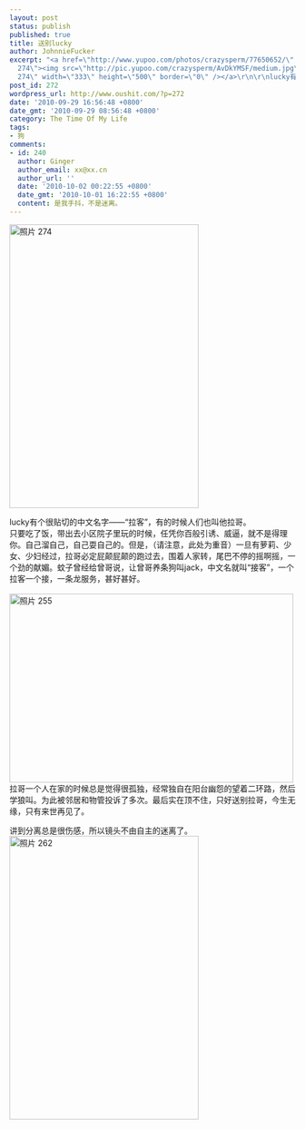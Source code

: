 ```yaml
---
layout: post
status: publish
published: true
title: 送别lucky
author: JohnnieFucker
excerpt: "<a href=\"http://www.yupoo.com/photos/crazysperm/77650652/\" title=\"照片
  274\"><img src=\"http://pic.yupoo.com/crazysperm/AvDkYMSF/medium.jpg\" alt=\"照片
  274\" width=\"333\" height=\"500\" border=\"0\" /></a>\r\n\r\nlucky有个很贴切的中文名字——“拉客”，有的时候人们也叫他拉哥。\r\n只要吃了饭，带出去小区院子里玩的时候，任凭你百般引诱、威逼，就不是得理你。自己溜自己，自己耍自己的。但是，（请注意，此处为重音）一旦有萝莉、少女、少妇经过，拉哥必定屁颠屁颠的跑过去，围着人家转，尾巴不停的摇啊摇，一个劲的献媚。蚊子曾经给曾哥说，让曾哥养条狗叫jack，中文名就叫“接客”，一个拉客一个接，一条龙服务，甚好甚好。\r\n"
post_id: 272
wordpress_url: http://www.oushit.com/?p=272
date: '2010-09-29 16:56:48 +0800'
date_gmt: '2010-09-29 08:56:48 +0800'
category: The Time Of My Life
tags:
- 狗
comments:
- id: 240
  author: Ginger
  author_email: xx@xx.cn
  author_url: ''
  date: '2010-10-02 00:22:55 +0800'
  date_gmt: '2010-10-01 16:22:55 +0800'
  content: 是我手抖，不是迷离。
---
```

<p><a href="http://www.yupoo.com/photos/crazysperm/77650652/" title="照片 274"><img src="http://pic.yupoo.com/crazysperm/AvDkYMSF/medium.jpg" alt="照片 274" width="333" height="500" border="0" /></a></p>
<p>lucky有个很贴切的中文名字——“拉客”，有的时候人们也叫他拉哥。<br />
只要吃了饭，带出去小区院子里玩的时候，任凭你百般引诱、威逼，就不是得理你。自己溜自己，自己耍自己的。但是，（请注意，此处为重音）一旦有萝莉、少女、少妇经过，拉哥必定屁颠屁颠的跑过去，围着人家转，尾巴不停的摇啊摇，一个劲的献媚。蚊子曾经给曾哥说，让曾哥养条狗叫jack，中文名就叫“接客”，一个拉客一个接，一条龙服务，甚好甚好。<br />
<!--break--><a id="more-272"></a><br />
<a href="http://www.yupoo.com/photos/crazysperm/77650653/" title="照片 255"><img src="http://pic.yupoo.com/crazysperm/AvDkZnFZ/medium.jpg" alt="照片 255" width="500" height="333" border="0" /></a><br />
拉哥一个人在家的时候总是觉得很孤独，经常独自在阳台幽怨的望着二环路，然后学狼叫。为此被邻居和物管投诉了多次。最后实在顶不住，只好送别拉哥，今生无缘，只有来世再见了。</p>
<p>讲到分离总是很伤感，所以镜头不由自主的迷离了。<br />
<a href="http://www.yupoo.com/photos/crazysperm/77650654/" title="照片 262"><img src="http://pic.yupoo.com/crazysperm/AvDl05HM/medium.jpg" alt="照片 262" width="333" height="500" border="0" /></a></p>
